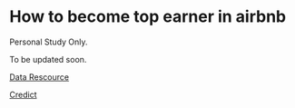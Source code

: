 # How to become top earner in airbnb

Personal Study Only.

To be updated soon.

[Data Rescource](http://insideairbnb.com/get-the-data.html)

[Credict](https://www.kaggle.com/yogi045/how-to-become-top-earner-in-airbnb)